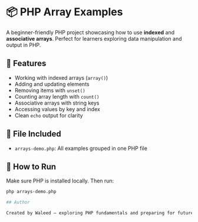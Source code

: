 # 📦 PHP Array Examples

A beginner-friendly PHP project showcasing how to use **indexed** and **associative arrays**. Perfect for learners exploring data manipulation and output in PHP.

## 🧰 Features

- Working with indexed arrays (`array()`)
- Adding and updating elements
- Removing items with `unset()`
- Counting array length with `count()`
- Associative arrays with string keys
- Accessing values by key and index
- Clean `echo` output for clarity

## 📄 File Included

- `arrays-demo.php`: All examples grouped in one PHP file

## 🚀 How to Run

Make sure PHP is installed locally. Then run:

```bash
php arrays-demo.php

## Author

Created by Waleed – exploring PHP fundamentals and preparing for future repo-worthy content 🚀
